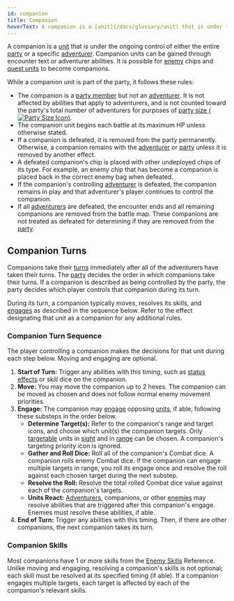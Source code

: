 ```yaml
---
id: companion
title: Companion
hoverText: A companion is a [unit](/docs/glossary/unit) that is under the ongoing control of either the entire [party](/docs/glossary/party) or a specific [adventurer](/docs/glossary/adventurer).
---
```


A companion is a [unit](/docs/glossary/unit) that is under the ongoing control of either the entire [party](/docs/glossary/party) or a specific [adventurer](/docs/glossary/adventurer). Companion units can be gained through encounter text or adventurer abilities. It is possible for [enemy](/docs/glossary/enemy) chips and [quest units](/docs/glossary/quest-unit) to become companions.

While a companion unit is part of the party, it follows these rules:

- The companion is a [party member](/docs/glossary/party) but not an [adventurer](/docs/glossary/adventurer). It is not affected by abilities that apply to adventurers, and is not counted toward the party's total number of adventurers for purposes of [party size (<img src="/icons/party-size.svg" alt="Party Size Icon" class="icon-svg" />)](/docs/glossary/party-size).
- The companion unit begins each battle at its maximum HP unless otherwise stated.
- If a companion is defeated, it is removed from the party permanently. Otherwise, a companion remains with the [adventurer](/docs/glossary/adventurer) or [party](/docs/glossary/party) unless it is removed by another effect.
- A defeated companion's chip is placed with other undeployed chips of its type. For example, an enemy chip that has become a companion is placed back in the correct enemy bag when defeated.
- If the companion's controlling [adventurer](/docs/glossary/adventurer) is defeated, the companion remains in play and that adventurer's player continues to control the companion.
- If all [adventurers](/docs/glossary/adventurer) are defeated, the encounter ends and all remaining companions are removed from the battle map. These companions are not treated as defeated for determining if they are removed from the [party](/docs/glossary/party).

## Companion Turns

Companions take their [turns](/docs/glossary/turn) immediately after all of the adventurers have taken their turns. The [party](/docs/glossary/party) decides the order in which companions take their turns. If a companion is described as being controlled by the party, the party decides which player controls that companion during its turn.

During its turn, a companion typically moves, resolves its skills, and [engages](/docs/glossary/engage) as described in the sequence below. Refer to the effect designating that unit as a companion for any additional rules.

### Companion Turn Sequence

The player controlling a companion makes the decisions for that unit during each step below. Moving and engaging are optional.

1.  **Start of Turn:** Trigger any abilities with this timing, such as [status effects](/docs/status-effects/) or skill dice on the companion.
2.  **Move:** You may move the companion up to 2 hexes. The companion can be moved as chosen and does not follow normal enemy movement priorities.
3.  **Engage:** The companion may [engage](/docs/glossary/engage) opposing [units](/docs/glossary/unit), if able, following these substeps in the order below.
    - **Determine Target(s):** Refer to the companion's range and target icons, and choose which unit(s) the companion targets. Only [targetable](/docs/glossary/targetable) units in [sight](/docs/glossary/sight) and in [range](/docs/glossary/range) can be chosen. A companion's targeting priority icon is ignored.
    - **Gather and Roll Dice:** Roll all of the companion's Combat dice. A companion rolls enemy Combat dice. If the companion can engage multiple targets in range, you roll its engage once and resolve the roll against each chosen target during the next substep.
    - **Resolve the Roll:** Resolve the total rolled Combat dice value against each of the companion's targets.
    - **Units React:** [Adventurers](/docs/glossary/adventurer), companions, or other [enemies](/docs/glossary/enemy) may resolve abilities that are triggered after this companion's engage. Enemies must resolve these abilities, if able.
4.  **End of Turn:** Trigger any abilities with this timing. Then, if there are other companions, the next companion takes its turn.

### Companion Skills

Most companions have 1 or more skills from the [Enemy Skills](/docs/enemy-skills/) Reference. Unlike moving and engaging, resolving a companion's skills is not optional; each skill must be resolved at its specified timing (if able). If a companion engages multiple targets, each target is affected by each of the companion's relevant skills.
